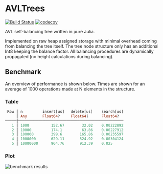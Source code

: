 # AVLTrees

[![Build Status](https://travis-ci.com/krynju/AVLTrees.jl.svg?branch=master)](https://travis-ci.com/krynju/AVLTrees.jl)
[![codecov](https://codecov.io/gh/krynju/AVLTrees.jl/branch/master/graph/badge.svg)](https://codecov.io/gh/krynju/AVLTrees.jl)

AVL self-balancing tree written in pure Julia.

Implemented on raw heap assigned storage with minimal overhead coming from
balancing the tree itself. The tree node structure only has an additional Int8
keeping the balance factor. All balancing procedures are dynamically propagated
(no height calculations during balancing).

## Benchmark

An overview of performance is shown below. Times are shown for an average of 1000 operations made at N elements in the structure.

### Table

```julia
 Row │ n         insert[us]   delete[us]    search[us]
     │ Any       Float64?     Float64?      Float64?  
─────┼────────────────────────────────────────────────
   1 │ 1000          152.67        32.02    0.00222892
   2 │ 10000         174.1         63.86    0.00227912
   3 │ 100000        299.6        165.86    0.00235597
   4 │ 1000000       629.11       524.92    0.00304124
   5 │ 10000000      964.76       912.39    0.025
```

### Plot


![benchmark results](https://github.com/krynju/AVLTrees.jl/blob/master/benchmark/result.svg)

